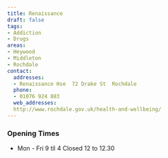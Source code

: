```yaml
---
title: Renaissance
draft: false
tags:
- Addiction
- Drugs
areas:
- Heywood
- Middleton
- Rochdale
contact:
  addresses:
  - Renaissance Hse  72 Drake St  Rochdale
  phone:
  - 01076 924 883
  web_addresses:
  http://www.rochdale.gov.uk/health-and-wellbeing/
---
```


### Opening Times
* Mon - Fri 9 til 4  Closed 12 to 12.30

